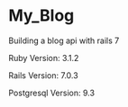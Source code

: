 # My_Blog

Building a blog api with rails 7

Ruby Version: 3.1.2

Rails Version: 7.0.3

Postgresql Version: 9.3
